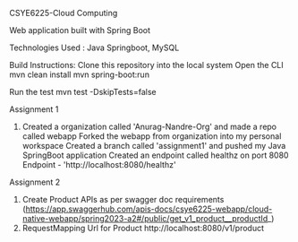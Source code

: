 CSYE6225-Cloud Computing
    
Web application built with Spring Boot

Technologies Used : Java Springboot, MySQL

Build Instructions:
Clone this repository into the local system
Open the CLI
mvn clean install
mvn spring-boot:run  

Run the test
mvn test -DskipTests=false

Assignment 1
1. Created a organization called 'Anurag-Nandre-Org' and made a repo called webapp
Forked the webapp from organization into my personal workspace
Created a branch called 'assignment1' and pushed my Java SpringBoot application
Created an endpoint called healthz on port 8080
Endpoint - 'http://localhost:8080/healthz'

Assignment 2
1. Create Product APIs as per swagger doc requirements (https://app.swaggerhub.com/apis-docs/csye6225-webapp/cloud-native-webapp/spring2023-a2#/public/get_v1_product__productId_)
2. RequestMapping Url for Product http://localhost:8080/v1/product
 
   
   
   
